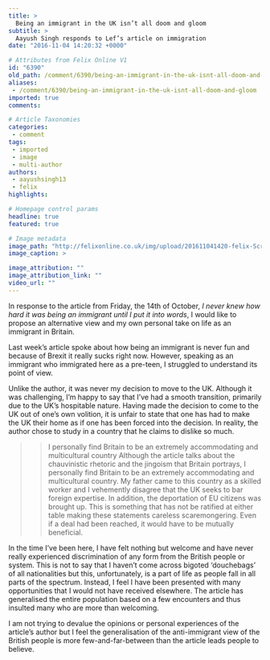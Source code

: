 ```yaml
---
title: >
  Being an immigrant in the UK isn’t all doom and gloom
subtitle: >
  Aayush Singh responds to Lef’s article on immigration
date: "2016-11-04 14:20:32 +0000"

# Attributes from Felix Online V1
id: "6390"
old_path: /comment/6390/being-an-immigrant-in-the-uk-isnt-all-doom-and-gloom
aliases:
 - /comment/6390/being-an-immigrant-in-the-uk-isnt-all-doom-and-gloom
imported: true
comments:

# Article Taxonomies
categories:
 - comment
tags:
 - imported
 - image
 - multi-author
authors:
 - aayushsingh13
 - felix
highlights:

# Homepage control params
headline: true
featured: true

# Image metadata
image_path: "http://felixonline.co.uk/img/upload/201611041420-felix-Screen Shot 2016-11-04 at 14.20.04.png"
image_caption: >

image_attribution: ""
image_attribution_link: ""
video_url: ""
---
```


In response to the article from Friday, the 14th of October, _I never knew how hard it was being an immigrant until I put it into words_, I would like to propose an alternative view and my own personal take on life as an immigrant in Britain.

Last week’s article spoke about how being an immigrant is never fun and because of Brexit it really sucks right now. However, speaking as an immigrant who immigrated here as a pre-teen, I struggled to understand its point of view.

Unlike the author, it was never my decision to move to the UK. Although it was challenging, I’m happy to say that I’ve had a smooth transition, primarily due to the UK’s hospitable nature. Having made the decision to come to the UK out of one’s own volition, it is unfair to state that one has had to make the UK their home as if one has been forced into the decision. In reality, the author chose to study in a country that he claims to dislike so much.
> > I personally find Britain to be an extremely accommodating and multicultural country
Although the article talks about the chauvinistic rhetoric and the jingoism that Britain portrays, I personally find Britain to be an extremely accommodating and multicultural country. My father came to this country as a skilled worker and I vehemently disagree that the UK seeks to bar foreign expertise. In addition, the deportation of EU citizens was brought up. This is something that has not be ratified at either table making these statements careless scaremongering. Even if a deal had been reached, it would have to be mutually beneficial.

In the time I’ve been here, I have felt nothing but welcome and have never really experienced discrimination of any form from the British people or system. This is not to say that I haven’t come across bigoted ‘douchebags’ of all nationalities but this, unfortunately, is a part of life as people fall in all parts of the spectrum. Instead, I feel I have been presented with many opportunities that I would not have received elsewhere. The article has generalised the entire population based on a few encounters and thus insulted many who are more than welcoming.

I am not trying to devalue the opinions or personal experiences of the article’s author but I feel the generalisation of the anti-immigrant view of the British people is more few-and-far-between than the article leads people to believe.
